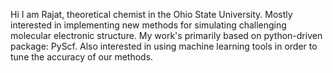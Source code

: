 Hi I am Rajat, theoretical chemist in the Ohio State University. Mostly interested in implementing new methods for simulating challenging molecular electronic structure. My work's primarily based on python-driven package: PyScf. Also interested in using machine learning tools in order to tune the accuracy of our methods.

<!---
Rajatshubhro/Rajatshubhro is a ✨ special ✨ repository because its `README.md` (this file) appears on your GitHub profile.
You can click the Preview link to take a look at your changes.
--->
